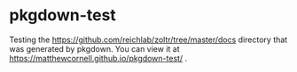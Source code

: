 # pkgdown-test
Testing the https://github.com/reichlab/zoltr/tree/master/docs directory that was generated by pkgdown. You can view it at https://matthewcornell.github.io/pkgdown-test/ .
